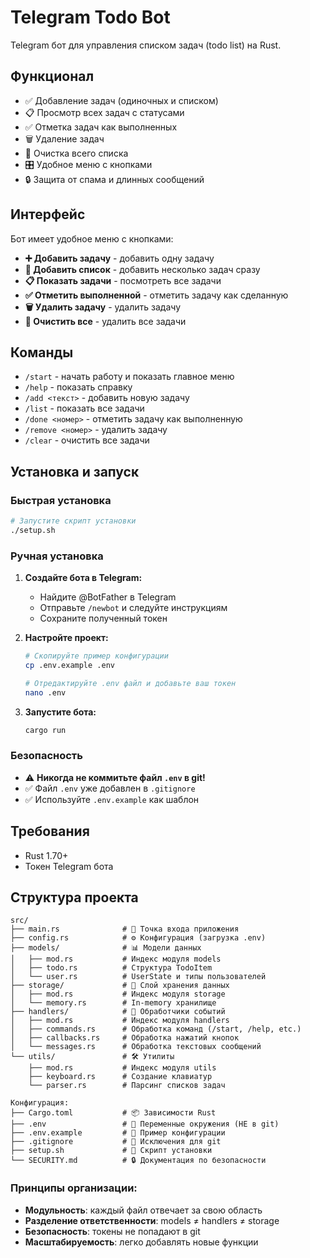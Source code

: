 # Telegram Todo Bot

Telegram бот для управления списком задач (todo list) на Rust.

## Функционал

- ✅ Добавление задач (одиночных и списком)
- 📋 Просмотр всех задач с статусами
- ✅ Отметка задач как выполненных
- 🗑️ Удаление задач
- 🧹 Очистка всего списка
- 🎛️ Удобное меню с кнопками
- 🔒 Защита от спама и длинных сообщений

## Интерфейс

Бот имеет удобное меню с кнопками:
- **➕ Добавить задачу** - добавить одну задачу
- **📝 Добавить список** - добавить несколько задач сразу
- **📋 Показать задачи** - посмотреть все задачи
- **✅ Отметить выполненной** - отметить задачу как сделанную
- **🗑️ Удалить задачу** - удалить задачу
- **🧹 Очистить все** - удалить все задачи

## Команды

- `/start` - начать работу и показать главное меню
- `/help` - показать справку
- `/add <текст>` - добавить новую задачу
- `/list` - показать все задачи
- `/done <номер>` - отметить задачу как выполненную
- `/remove <номер>` - удалить задачу
- `/clear` - очистить все задачи

## Установка и запуск

### Быстрая установка
```bash
# Запустите скрипт установки
./setup.sh
```

### Ручная установка
1. **Создайте бота в Telegram:**
   - Найдите @BotFather в Telegram
   - Отправьте `/newbot` и следуйте инструкциям
   - Сохраните полученный токен

2. **Настройте проект:**
   ```bash
   # Скопируйте пример конфигурации
   cp .env.example .env
   
   # Отредактируйте .env файл и добавьте ваш токен
   nano .env
   ```

3. **Запустите бота:**
   ```bash
   cargo run
   ```

### Безопасность
- ⚠️ **Никогда не коммитьте файл `.env` в git!**
- ✅ Файл `.env` уже добавлен в `.gitignore`
- ✅ Используйте `.env.example` как шаблон

## Требования

- Rust 1.70+
- Токен Telegram бота

## Структура проекта

```
src/
├── main.rs              # 🚀 Точка входа приложения
├── config.rs            # ⚙️ Конфигурация (загрузка .env)
├── models/              # 📊 Модели данных
│   ├── mod.rs           # Индекс модуля models
│   ├── todo.rs          # Структура TodoItem
│   └── user.rs          # UserState и типы пользователей
├── storage/             # 💾 Слой хранения данных
│   ├── mod.rs           # Индекс модуля storage
│   └── memory.rs        # In-memory хранилище
├── handlers/            # 🎯 Обработчики событий
│   ├── mod.rs           # Индекс модуля handlers
│   ├── commands.rs      # Обработка команд (/start, /help, etc.)
│   ├── callbacks.rs     # Обработка нажатий кнопок
│   └── messages.rs      # Обработка текстовых сообщений
└── utils/               # 🛠️ Утилиты
    ├── mod.rs           # Индекс модуля utils
    ├── keyboard.rs      # Создание клавиатур
    └── parser.rs        # Парсинг списков задач

Конфигурация:
├── Cargo.toml           # 📦 Зависимости Rust
├── .env                 # 🔐 Переменные окружения (НЕ в git)
├── .env.example         # 📝 Пример конфигурации
├── .gitignore           # 🚫 Исключения для git
├── setup.sh             # 🔧 Скрипт установки
└── SECURITY.md          # 🔒 Документация по безопасности
```

### Принципы организации:
- **Модульность**: каждый файл отвечает за свою область
- **Разделение ответственности**: models ≠ handlers ≠ storage
- **Безопасность**: токены не попадают в git
- **Масштабируемость**: легко добавлять новые функции